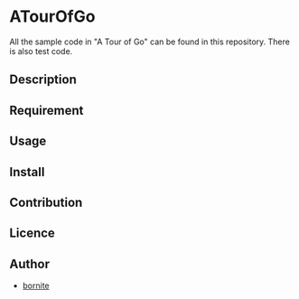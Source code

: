 ATourOfGo
====

All the sample code in "A Tour of Go" can be found in this repository.
There is also test code.

## Description

## Requirement

## Usage

## Install

## Contribution

## Licence

## Author

  - [bornite](https://github.com/bornite)
